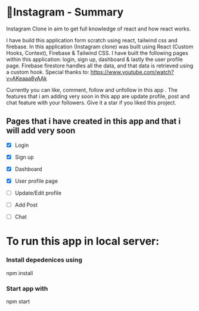 # 📣Instagram - Summary
Instagram Clone in aim to get full knowledge of react and how react works.

I have build this application form scratch using react, tailwind css and firebase. In this application (Instagram clone) was built using React (Custom Hooks, Context), Firebase & Tailwind CSS. I have built the following pages within this application: login, sign up, dashboard & lastly the user profile page. Firebase firestore handles all the data, and that data is retrieved using a custom hook. Special thanks to: https://www.youtube.com/watch?v=AKeaaa8yAAk

Currently you can like, comment, follow and unfollow in this app . The features that i am adding very soon in this app are update profile, post and chat feature with your followers. Give it a star if you liked this project.

## Pages that i have created in this app and that i will add very soon
- [x] Login
- [x] Sign up
- [x] Dashboard
- [x] User profile page
- [ ] Update/Edit profile
- [ ] Add Post
- [ ] Chat


# To run this app in local server:

<h3 align="left">Install depedenices using</h3>
<p align="left">npm install</p>

<h3 align="left">Start app with</h3>
<p align="left">npm start</p>
